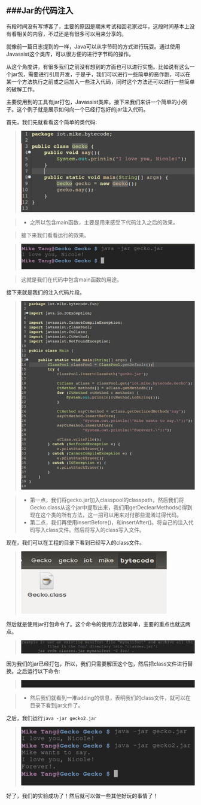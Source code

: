 ###Jar的代码注入
---
有段时间没有写博客了，主要的原因是期末考试和回老家过年，这段时间基本上没有看相关的内容，不过还是有很多可以用来分享的。

就像前一篇日志提到的一样，Java可以从字节码的方式进行玩耍。通过使用Javassist这个类库，可以很方便的进行字节码的操作。

从这个角度讲，有很多我们之前没有想到的方面也可以进行实施。比如说有这么一个jar包，需要进行引用开发，于是乎，我们可以进行一些简单的恶作剧，可以在某一个方法执行之前或之后加入一些注入代码，同时这个方法还可以进行一些简单的破解工作。

主要使用到的工具有jar打包，Javassist类库。接下来我们来讲一个简单的小例子。这个例子就是展示如何向一个已经打包好的jar注入代码。

首先，我们先就看看这个简单的类代码:
> ![image](images/2014-02-11-1.png)

> + 之所以包含main函数，主要是用来感受下代码注入之后的效果。

> 接下来我们看看运行的效果。

> ![image](images/2014-02-11-2.png)

> 这就是我们在代码中包含main函数的用途。

接下来就是我们的注入代码片段。
> ![image](images/2014-02-11-3.png)

> + 第一点，我们将gecko.jar加入classpool的classpath，然后我们将Gecko.class从这个jar中提取出来，我们用getDeclearMethods()得到现在这个类的所有方法，这一招可以用来对付那些混淆过得代码。
> + 第二点，我们再使用insertBefore()，和insertAfter()。将自己的注入代码写入class文件。然后将写入的class写入文件。

现在，我们可以在工程的目录下看到已经写入的class文件。
> ![image](images/2014-02-11-4.png)

然后就是使用jar打包命令了。这个命令的使用方法很简单，主要的重点也就这两点。
> ![image](images/2014-02-11-5.png)

因为我们的jar已经打包，所以，我们只需要解压这个包，然后把class文件进行替换。之后运行以下命令:
> ![image](images/2014-02-11-6.png)

> + 然后我们就看到一堆adding的信息，表明我们的class文件，就可以在目录下看到jar文件了。

之后，我们运行`java -jar gecko2.jar`
> ![image](images/2014-02-11-7.png)

好了，我们的实验成功了！然后就可以做一些其他好玩的事情了！